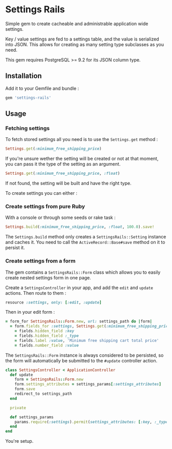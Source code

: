 # Settings Rails

Simple gem to create cacheable and administrable application wide settings.

Key / value settings are fed to a settings table, and the value is serialized
into JSON. This allows for creating as many setting type subclasses as you need.

This gem requires PostgreSQL >= 9.2 for its JSON column type.

## Installation

Add it to your Gemfile and bundle :

```ruby
gem 'settings-rails'
```

## Usage

### Fetching settings

To fetch stored settings all you need is to use the `Settings.get` method :

```ruby
Settings.get(:minimum_free_shipping_price)
```

If you're unsure wether the setting will be created or not at that moment,
you can pass it the type of the setting as an argument.

```ruby
Settings.get(:minimum_free_shipping_price, :float)
```

If not found, the setting will be built and have the right type.


To create settings you can either :

### Create settings from pure Ruby

With a console or through some seeds or rake task :

```ruby
Settings.build(:minimum_free_shipping_price, :float, 100.0).save!
```

The `Settings.build` method only creates a `SettingsRails::Setting` instance
and caches it. You need to call the `ActiveRecord::Base#save` method on it
to persist it.

### Create settings from a form

The gem contains a `SettingsRails::Form` class which allows you to easily
create nested settings form in one page.

Create a `SettingsController` in your app, and add the `edit` and `update`
actions. Then route to them :

```ruby
resource :settings, only: [:edit, :update]
```

Then in your edit form :

```ruby
= form_for SettingsRails::Form.new, url: settings_path do |form|
  = form.fields_for :settings, Settings.get(:minimum_free_shipping_price, :float) do |fields|
    = fields.hidden_field :key
    = fields.hidden_field :_type
    = fields.label :value, 'Minimum free shipping cart total price'
    = fields.number_field :value
```

The `SettingsRails::Form` instance is always considered to be persisted, so
the form will automatically be submitted to the `#update` controller action.

```ruby
class SettingsController < ApplicationController
  def update
    form = SettingsRails::Form.new
    form.settings_attributes = settings_params[:settings_attributes]
    form.save
    redirect_to settings_path
  end

  private

  def settings_params
    params.require(:settings).permit(settings_attributes: [:key, :_type, :value])
  end
end
```

You're setup.

